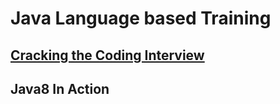 # Java Language based Training


## [Cracking the Coding Interview](java-in-interview/README.md)

## Java8 In Action
